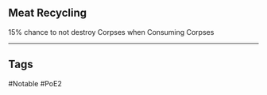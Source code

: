 ## Meat Recycling
15% chance to not destroy Corpses when Consuming Corpses

---
## Tags
#Notable
#PoE2
